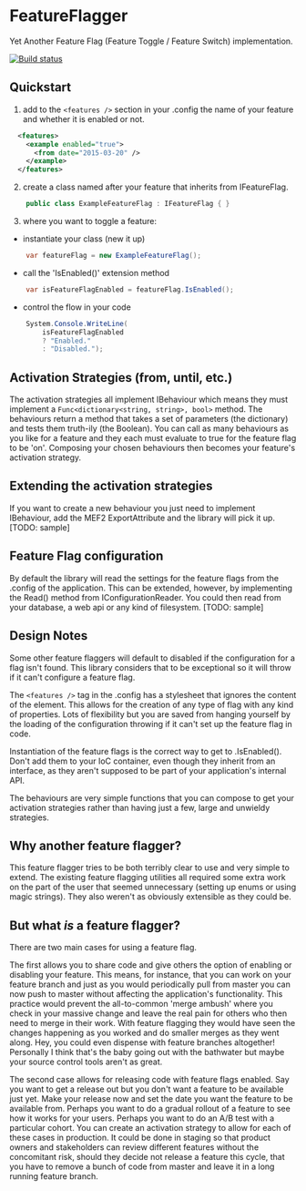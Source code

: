 # FeatureFlagger
Yet Another Feature Flag (Feature Toggle / Feature Switch) implementation.

[![Build status](https://ci.appveyor.com/api/projects/status/mo5k3nbrplspm93f?svg=true)](https://ci.appveyor.com/project/Boggin/featureflagger)

## Quickstart
1. add to the `<features />` section in your .config the name of your feature and whether it is enabled or not.  

  ```XML
    <features>
      <example enabled="true">
        <from date="2015-03-20" />
      </example>
    </features>
  ```

2. create a class named after your feature that inherits from IFeatureFlag.  

  ```C#
      public class ExampleFeatureFlag : IFeatureFlag { }
  ```

3. where you want to toggle a feature:  
  - instantiate your class (new it up)

  ```C#
      var featureFlag = new ExampleFeatureFlag();
  ```

  - call the 'IsEnabled()' extension method

  ```C#
      var isFeatureFlagEnabled = featureFlag.IsEnabled();
  ```

  - control the flow in your code

  ```C#
      System.Console.WriteLine(
          isFeatureFlagEnabled
          ? "Enabled."
          : "Disabled.");
  ```

## Activation Strategies (from, until, etc.)
The activation strategies all implement IBehaviour which means they must implement a `Func<dictionary<string, string>, bool>` method. The behaviours return a method that takes a set of parameters (the dictionary) and tests them truth-ily (the Boolean). You can call as many behaviours as you like for a feature and they each must evaluate to true for the feature flag to be 'on'. Composing your chosen behaviours then becomes your feature's activation strategy.

## Extending the activation strategies
If you want to create a new behaviour you just need to implement IBehaviour, add the MEF2 ExportAttribute and the library will pick it up. [TODO: sample]

## Feature Flag configuration
By default the library will read the settings for the feature flags from the .config of the application. This can be extended, however, by implementing the Read() method from IConfigurationReader. You could then read from your database, a web api or any kind of filesystem. [TODO: sample]

## Design Notes
Some other feature flaggers will default to disabled if the configuration for a flag isn't found. This library considers that to be exceptional so it will throw if it can't configure a feature flag.

The `<features />` tag in the .config has a stylesheet that ignores the content of the element. This allows for the creation of any type of flag with any kind of properties. Lots of flexibility but you are saved from hanging yourself by the loading of the configuration throwing if it can't set up the feature flag in code.

Instantiation of the feature flags is the correct way to get to .IsEnabled(). Don't add them to your IoC container, even though they inherit from an interface, as they aren't supposed to be part of your application's internal API.

The behaviours are very simple functions that you can compose to get your activation strategies rather than having just a few, large and unwieldy strategies.

## Why another feature flagger?
This feature flagger tries to be both terribly clear to use and very simple to extend. The existing feature flagging utilities all required some extra work on the part of the user that seemed unnecessary (setting up enums or using magic strings). They also weren't as obviously extensible as they could be.

## But what *is* a feature flagger?
There are two main cases for using a feature flag.

The first allows you to share code and give others the option of enabling or disabling your feature. This means, for instance, that you can work on your feature branch and just as you would periodically pull from master you can now push to master without affecting the application's functionality. This practice would prevent the all-to-common 'merge ambush' where you check in your massive change and leave the real pain for others who then need to merge in their work. With feature flagging they would have seen the changes happening as you worked and do smaller merges as they went along. Hey, you could even dispense with feature branches altogether! Personally I think that's the baby going out with the bathwater but maybe your source control tools aren't as great.

The second case allows for releasing code with feature flags enabled. Say you want to get a release out but you don't want a feature to be available just yet. Make your release now and set the date you want the feature to be available from. Perhaps you want to do a gradual rollout of a feature to see how it works for your users. Perhaps you want to do an A/B test with a particular cohort. You can create an activation strategy to allow for each of these cases in production. It could be done in staging so that product owners and stakeholders can review different features without the concomitant risk, should they decide not release a feature this cycle, that you have to remove a bunch of code from master and leave it in a long running feature branch.
